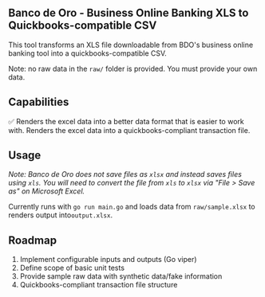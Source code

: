 ## Banco de Oro - Business Online Banking XLS to Quickbooks-compatible CSV

This tool transforms an XLS file downloadable from BDO's business online 
banking tool into a quickbooks-compatible CSV.

Note: no raw data in the `raw/` folder is provided. You must provide your own
data.

## Capabilities

✅ Renders the excel data into a better data format that is easier to work with.
Renders the excel data into a quickbooks-compliant transaction file.

## Usage

_Note: Banco de Oro does not save files as `xlsx` and instead saves files using `xls`.
You will need to convert the file from `xls` to `xlsx` via "File > Save as" on Microsoft Excel._

Currently runs with `go run main.go` and loads data from `raw/sample.xlsx` to 
renders output into`output.xlsx`.


## Roadmap

1. Implement configurable inputs and outputs (Go viper)
2. Define scope of basic unit tests
3. Provide sample raw data with synthetic data/fake information
4. Quickbooks-compliant transaction file structure